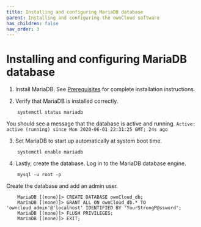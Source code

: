 ```yaml
---
title: Installing and configuring MariaDB database
parent: Installing and configuring the ownCloud software
has_children: false
nav_order: 3
---
```


# Installing and configuring MariaDB database

1. Install MariaDB. See [Prerequisites](../prereqs.md) for complete installation instructions.

2. Verify that MariaDB is installed correctly.
```shell
	systemctl status mariadb
```
You should see a message that the database is active and running. 
`Active: active (running) since Mon 2020-06-01 22:31:25 GMT; 24s ago`

3. Set MariaDB to start up automatically at system boot time.
```shell
	systemctl enable mariadb
```

4. Lastly, create the database. Log in to the MariaDB database engine.
```shell
	mysql -u root -p
```
Create the database and add an admin user.
```
	MariaDB [(none)]> CREATE DATABASE ownCloud_db;
	MariaDB [(none)]> GRANT ALL ON ownCloud_db.* TO 'owncloud_admin'@'localhost' IDENTIFIED BY 'YourStrongP@ssword';
	MariaDB [(none)]> FLUSH PRIVILEGES;
	MariaDB [(none)]> EXIT;
```